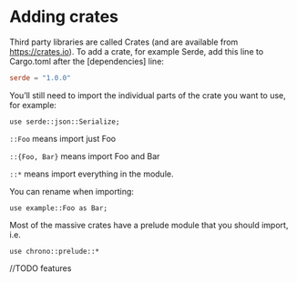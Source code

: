 # Adding crates

Third party libraries are called Crates (and are available from https://crates.io). To add a crate, for example Serde, add this line to Cargo.toml after the [dependencies] line:
```toml
serde = "1.0.0"
```

You’ll still need to import the individual parts of the crate you want to use, for example:
```rust,ignore
use serde::json::Serialize;
```

`::Foo` means import just Foo

`::{Foo, Bar}` means import Foo and Bar 

`::*` means import everything in the module.

You can rename when importing:
```rust,ignore
use example::Foo as Bar;
```

Most of the massive crates have a prelude module that you should import, i.e.
```rust,ignore
use chrono::prelude::*
```

//TODO features